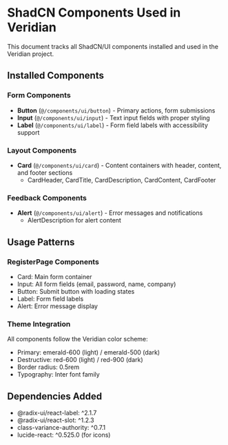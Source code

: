 # ShadCN Components Used in Veridian

This document tracks all ShadCN/UI components installed and used in the Veridian project.

## Installed Components

### Form Components
- **Button** (`@/components/ui/button`) - Primary actions, form submissions
- **Input** (`@/components/ui/input`) - Text input fields with proper styling
- **Label** (`@/components/ui/label`) - Form field labels with accessibility support

### Layout Components
- **Card** (`@/components/ui/card`) - Content containers with header, content, and footer sections
  - CardHeader, CardTitle, CardDescription, CardContent, CardFooter

### Feedback Components
- **Alert** (`@/components/ui/alert`) - Error messages and notifications
  - AlertDescription for alert content

## Usage Patterns

### RegisterPage Components
- Card: Main form container
- Input: All form fields (email, password, name, company)
- Button: Submit button with loading states
- Label: Form field labels
- Alert: Error message display

### Theme Integration
All components follow the Veridian color scheme:
- Primary: emerald-600 (light) / emerald-500 (dark)
- Destructive: red-600 (light) / red-900 (dark)
- Border radius: 0.5rem
- Typography: Inter font family

## Dependencies Added
- @radix-ui/react-label: ^2.1.7
- @radix-ui/react-slot: ^1.2.3
- class-variance-authority: ^0.7.1
- lucide-react: ^0.525.0 (for icons)
